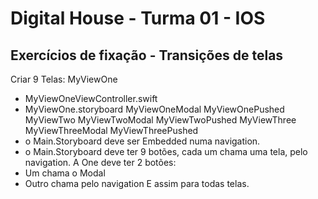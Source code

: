 # Digital House - Turma 01 - IOS
## Exercícios de fixação - Transições de telas

Criar 9 Telas:
MyViewOne
-    MyViewOneViewController.swift
-   MyViewOne.storyboard
MyViewOneModal
MyViewOnePushed
MyViewTwo
MyViewTwoModal
MyViewTwoPushed
MyViewThree
MyViewThreeModal
MyViewThreePushed
- o Main.Storyboard deve ser Embedded numa navigation.
- o Main.Storyboard deve ter 9 botões, cada um chama uma tela, pelo navigation.
A One deve ter 2 botões:
-    Um chama o Modal
-    Outro chama pelo navigation
E assim para todas telas.
